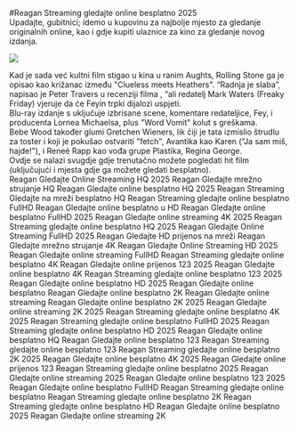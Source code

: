 #Reagan Streaming gledajte online besplatno 2025  
Upadajte, gubitnici; idemo u kupovinu za najbolje mjesto za gledanje originalnih  online, kao i gdje kupiti ulaznice za kino za gledanje novog izdanja.  
  
[![](https://i.imgur.com/qSNzIqt.png)](https://movie.rssnews.media/vndVWtAaF.php)  
  
Kad je sada već kultni film stigao u kina u ranim Aughts, Rolling Stone ga je opisao kao križanac između "Clueless meets Heathers". “Radnja je slaba”, napisao je Peter Travers u recenziji filma , “ali redatelj Mark Waters (Freaky Friday) vjeruje da će Feyin trpki dijalozi uspjeti.  
Blu-ray izdanje s uključuje izbrisane scene, komentare redateljice, Fey, i producenta Lornea Michaelsa, plus "Word Vomit" kolut s greškama.  
Bebe Wood također glumi Gretchen Wieners, lik čiji je tata izmislio štrudlu za toster i koji je pokušao ostvariti "fetch", Avantika kao Karen ("Ja sam miš, hajde!"), i Reneé Rapp kao vođa grupe Plastika, Regina George.  
Ovdje se nalazi svugdje gdje trenutačno možete pogledati hit film (uključujući i mjesta gdje ga možete gledati besplatno).  
Reagan Gledajte Online Streaming HQ 2025
Reagan Gledajte mrežno strujanje HQ
Reagan Gledajte online besplatno HQ 2025
Reagan Streaming Gledajte na mreži besplatno HQ
Reagan Streaming gledajte online besplatno FullHD
Reagan Gledajte online besplatno u HD
Reagan Gledajte online besplatno FullHD 2025
Reagan Gledajte online streaming 4K 2025
Reagan Streaming gledajte online besplatno HQ 2025
Reagan Gledajte Online Streaming FullHD 2025
Reagan Gledajte HD prijenos na mreži
Reagan Gledajte mrežno strujanje 4K
Reagan Gledajte Online Streaming HD 2025
Reagan Gledajte online streaming FullHD
Reagan Streaming gledajte online besplatno 4K
Reagan Gledajte online prijenos 123 2025
Reagan Gledajte online besplatno 4K
Reagan Streaming gledajte online besplatno 123 2025
Reagan Gledajte online besplatno HD 2025
Reagan Gledajte online besplatno
Reagan Gledajte online besplatno 2K
Reagan Gledajte online streaming
Reagan Gledajte online besplatno 2K 2025
Reagan Gledajte online streaming 2K 2025
Reagan Streaming gledajte online besplatno 4K 2025
Reagan Streaming gledajte online besplatno FullHD 2025
Reagan Streaming gledajte online besplatno HD 2025
Reagan Gledajte online besplatno HQ
Reagan Gledajte online besplatno 123
Reagan Streaming gledajte online besplatno 123
Reagan Streaming gledajte online besplatno 2K 2025
Reagan Gledajte online besplatno 4K 2025
Reagan Gledajte online prijenos 123
Reagan Streaming gledajte online besplatno 2025
Reagan Gledajte online streaming 2025
Reagan Gledajte online besplatno 123 2025
Reagan Gledajte online besplatno FullHD
Reagan Streaming gledajte online besplatno
Reagan Streaming gledajte online besplatno 2K
Reagan Streaming gledajte online besplatno HD
Reagan Gledajte online besplatno 2025
Reagan Gledajte online streaming 2K